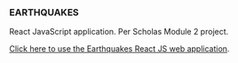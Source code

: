 ### EARTHQUAKES ###
React JavaScript application.
Per Scholas Module 2 project.

[Click here to use the Earthquakes React JS web application](https://hjorozco.github.io/earthquakes-react-web-application/).